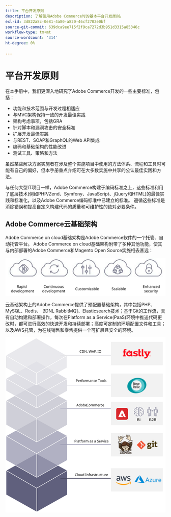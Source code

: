 ```yaml
---
title: 平台开发原则
description: 了解使用Adobe Commerce时的基本平台开发原则。
exl-id: 3d822a8c-0e81-4a80-a820-46cf2702e0bf
source-git-commit: 639dca9ee715f2f9ca7272d3b951d3315a85346c
workflow-type: tm+mt
source-wordcount: '314'
ht-degree: 0%

---
```


# 平台开发原则

在本手册中，我们更深入地研究了Adobe Commerce开发的一些主要标准，包括：

- 功能和技术范围与开发过程相适应
- 与MVC架构保持一致的开发最佳实践
- 架构考虑事项，包括GRA
- 针对脚本和漏洞攻击的安全标准
- 扩展开发最佳实践
- 与REST、SOAP和GraphQL的Web API集成
- 编码和基础架构的性能改进
- 测试工具、策略和方法

虽然某些解决方案实施者在涉及整个实施项目中使用的方法体系、流程和工具时可能有自己的偏好，但本手册重点介绍可在大多数实施中共享的公认最佳实践和方法。

与任何大型IT项目一样，Adobe Commerce构建于编码标准之上，这些标准利用了底层技术(例如PHP/Zend、Symfony、JavaScript、jQuery和HTML)的最佳实践和标准化，以及Adobe Commerce编码标准中已建立的标准。 遵循这些标准是消除错误和提高自定义构建代码的质量和可维护性的绝对必要条件。

## Adobe Commerce云基础架构

Adobe Commerce on cloud基础架构是Adobe Commerce软件的一个托管、自动托管平台。 Adobe Commerce on cloud基础架构附带了多种其他功能，使其与内部部署的Adobe Commerce和Magento Open Source实施相去甚远：

![Adobe Commerce组件信息图](../../assets/playbooks/commerce-cloud.svg)

云基础架构上的Adobe Commerce提供了预配置基础架构，其中包括PHP、MySQL、Redis、 [!DNL RabbitMQ]、Elasticsearch技术；基于Git的工作流，具有自动构建和部署操作，每次在Platform as a Service(PaaS)环境中推送代码更改时，都可进行高效的快速开发和持续部署；高度可定制的环境配置文件和工具；以及AWS托管，为在线销售和零售提供一个可扩展且安全的环境。

![Adobe Commerce组件信息图](../../assets/playbooks/cloud-tech-stack.svg)

